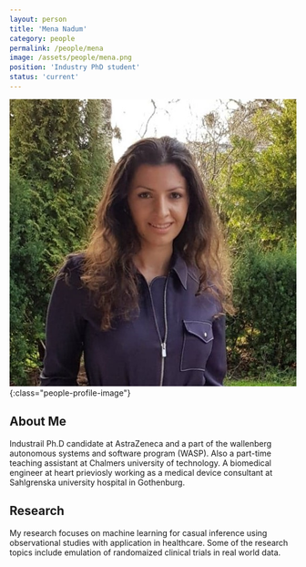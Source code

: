 ```yaml
---
layout: person
title: 'Mena Nadum'
category: people
permalink: /people/mena
image: /assets/people/mena.png
position: 'Industry PhD student'
status: 'current'
---
```

![Mena](/assets/people/mena.png){:class="people-profile-image"}

## About Me
 Industrail Ph.D candidate at AstraZeneca and a part of the wallenberg autonomous systems and software program (WASP). Also a part-time teaching assistant at Chalmers university of technology. A biomedical engineer at heart prieviosly working as a medical device consultant at Sahlgrenska university hospital in Gothenburg. 

## Research
My research focuses on machine learning for casual inference using observational studies with application in healthcare. Some of the research topics include emulation of randomaized clinical trials in real world data. 
